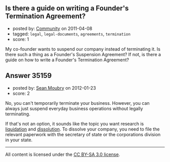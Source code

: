 ## Is there a guide on writing a Founder's Termination Agreement?

- posted by: [Community](https://stackexchange.com/users/-1/-1-community) on 2011-04-08
- tagged: `legal`, `legal-documents`, `agreements`, `termination`
- score: 1

My co-founder wants to suspend our company instead of terminating it. Is there such a thing as a Founder's Suspension Agreement? If not, is there a guide on how to write a Founder's Termination Agreement?



## Answer 35159

- posted by: [Sean Moubry](https://stackexchange.com/users/-1/15912-sean-moubry) on 2012-01-23
- score: 2

<p>No, you can't temporarily terminate your business. However, you can always just suspend everyday business operations without legally terminating.</p>

<p>If that's not an option, it sounds like the topic you want research is <a href="http://en.wikipedia.org/wiki/Liquidation" rel="nofollow">liquidation</a> and <a href="http://en.wikipedia.org/wiki/Dissolution_%28law%29" rel="nofollow">dissolution</a>. To dissolve your company, you need to file the relevant paperwork with the secretary of state or the corporations division in your state.</p>




---

All content is licensed under the [CC BY-SA 3.0 license](https://creativecommons.org/licenses/by-sa/3.0/).
